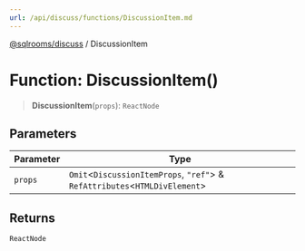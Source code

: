 ```yaml
---
url: /api/discuss/functions/DiscussionItem.md
---
```

[@sqlrooms/discuss](../index.md) / DiscussionItem

# Function: DiscussionItem()

> **DiscussionItem**(`props`): `ReactNode`

## Parameters

| Parameter | Type |
| ------ | ------ |
| `props` | `Omit`<`DiscussionItemProps`, `"ref"`> & `RefAttributes`<`HTMLDivElement`> |

## Returns

`ReactNode`
